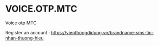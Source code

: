 # VOICE.OTP.MTC
Voice otp MTC

Register an account : https://vienthongdidong.vn/brandname-sms-tin-nhan-thuong-hieu
